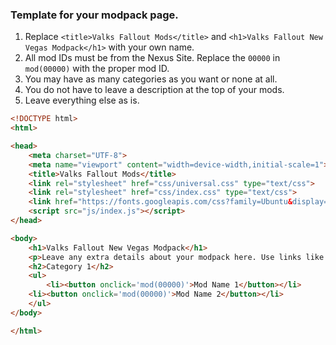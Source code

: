### Template for your modpack page.

1. Replace `<title>Valks Fallout Mods</title>` and `<h1>Valks Fallout New Vegas Modpack</h1>` with your own name.
2. All mod IDs must be from the Nexus Site. Replace the `00000` in `mod(00000)` with the proper mod ID.
3. You may have as many categories as you want or none at all.
4. You do not have to leave a description at the top of your mods.
5. Leave everything else as is.

```html
<!DOCTYPE html>
<html>

<head>
	<meta charset="UTF-8">
	<meta name="viewport" content="width=device-width,initial-scale=1">
	<title>Valks Fallout Mods</title>
	<link rel="stylesheet" href="css/universal.css" type="text/css">
	<link rel="stylesheet" href="css/index.css" type="text/css">
	<link href="https://fonts.googleapis.com/css?family=Ubuntu&display=swap" rel="stylesheet">
	<script src="js/index.js"></script>
</head>

<body>
	<h1>Valks Fallout New Vegas Modpack</h1>
	<p>Leave any extra details about your modpack here. Use links like <a href="https://www.duckduckgo.com/" target="_blank">this</a>.</p>
	<h2>Category 1</h2>
	<ul>
		<li><button onclick='mod(00000)'>Mod Name 1</button></li>
    <li><button onclick='mod(00000)'>Mod Name 2</button></li>
	</ul>
</body>

</html>
```
